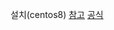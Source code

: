 설치(centos8)
[참고](https://www.runit.cloud/2020/05/centos-8-nginx-1.18-install.html)
[공식](http://nginx.org/en/linux_packages.html#RHEL-CentOS)

